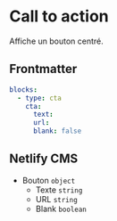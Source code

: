 # Call to action

Affiche un bouton centré.

## Frontmatter
```yml
blocks:
  - type: cta
    cta:
      text:
      url:
      blank: false
```

## Netlify CMS
- Bouton `object`
  - Texte `string`
  - URL `string`
  - Blank `boolean`
